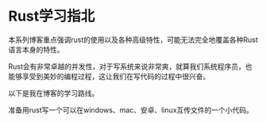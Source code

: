 # Rust学习指北
本系列博客重点强调rust的使用以及各种高级特性，可能无法完全地覆盖各种Rust语言本身的特性。

Rust会有非常卓越的并发性，对于写系统来说非常爽，就算我们系统程序员，也能够享受到美妙的编程过程，这让我们在写代码的过程中很兴奋。

以下是我在博客的学习路线。

准备用rust写一个可以在windows、mac、安卓、linux互传文件的一个小代码。


